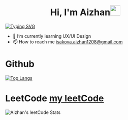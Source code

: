 <h1 align="center">Hi, I'm Aizhan<img src="https://github.com/blackcater/blackcater/raw/main/images/Hi.gif" height="32"/></h1>
<a href="https://git.io/typing-svg"><img src="https://readme-typing-svg.demolab.com?font=Ubuntu&weight=700&pause=1000&color=F7F7F7&width=435&lines=Frontend+developer" alt="Typing SVG" /></a>

- 🌱 I’m currently learning UX/UI Design </br>
- 📫 How to reach me isakova.aizhan1208@gmail.com

# Github
[![Top Langs](https://github-readme-stats.vercel.app/api/top-langs/?username=jxxllay&theme=dark&font=Ubuntu)](https://github.com/jxxllay/github-readme-stats)


# LeetCode [my leetCode](https://leetcode.com/jxxllay)
![Aizhan's leetCode Stats](https://leetcard.jacoblin.cool/jxxllay?theme=dark&font=Ubuntu)






